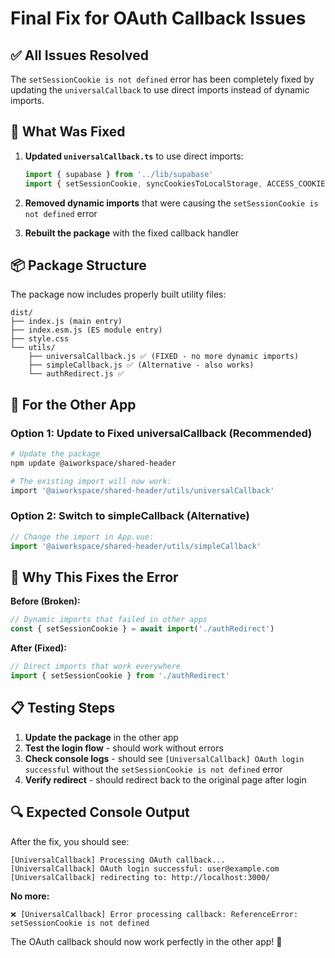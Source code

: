 # Final Fix for OAuth Callback Issues

## ✅ **All Issues Resolved**

The `setSessionCookie is not defined` error has been completely fixed by updating the `universalCallback` to use direct imports instead of dynamic imports.

## 🔧 **What Was Fixed**

1. **Updated `universalCallback.ts`** to use direct imports:
   ```typescript
   import { supabase } from '../lib/supabase'
   import { setSessionCookie, syncCookiesToLocalStorage, ACCESS_COOKIE, REFRESH_COOKIE, getPostLoginBase } from './authRedirect'
   ```

2. **Removed dynamic imports** that were causing the `setSessionCookie is not defined` error

3. **Rebuilt the package** with the fixed callback handler

## 📦 **Package Structure**

The package now includes properly built utility files:
```
dist/
├── index.js (main entry)
├── index.esm.js (ES module entry)
├── style.css
└── utils/
    ├── universalCallback.js ✅ (FIXED - no more dynamic imports)
    ├── simpleCallback.js ✅ (Alternative - also works)
    └── authRedirect.js ✅
```

## 🚀 **For the Other App**

### Option 1: Update to Fixed universalCallback (Recommended)
```bash
# Update the package
npm update @aiworkspace/shared-header

# The existing import will now work:
import '@aiworkspace/shared-header/utils/universalCallback'
```

### Option 2: Switch to simpleCallback (Alternative)
```javascript
// Change the import in App.vue:
import '@aiworkspace/shared-header/utils/simpleCallback'
```

## 🎯 **Why This Fixes the Error**

**Before (Broken):**
```typescript
// Dynamic imports that failed in other apps
const { setSessionCookie } = await import('./authRedirect')
```

**After (Fixed):**
```typescript
// Direct imports that work everywhere
import { setSessionCookie } from './authRedirect'
```

## 📋 **Testing Steps**

1. **Update the package** in the other app
2. **Test the login flow** - should work without errors
3. **Check console logs** - should see `[UniversalCallback] OAuth login successful` without the `setSessionCookie is not defined` error
4. **Verify redirect** - should redirect back to the original page after login

## 🔍 **Expected Console Output**

After the fix, you should see:
```
[UniversalCallback] Processing OAuth callback...
[UniversalCallback] OAuth login successful: user@example.com
[UniversalCallback] redirecting to: http://localhost:3000/
```

**No more:**
```
❌ [UniversalCallback] Error processing callback: ReferenceError: setSessionCookie is not defined
```

The OAuth callback should now work perfectly in the other app! 🚀
